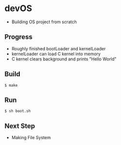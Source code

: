 # devOS
- Building OS project from scratch
## Progress
- Roughly finished bootLoader and kernelLoader
- kernelLoader can load C kernel into memory
- C kernel clears background and prints "Hello World" 

## Build
```
$ make
```
## Run
```
$ sh boot.sh
```
## Next Step
- Making File System

